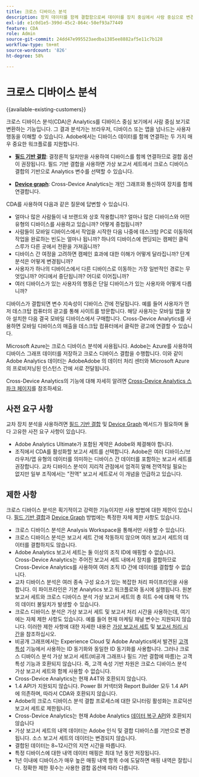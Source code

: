 ```yaml
---
title: 크로스 디바이스 분석
description: 장치 데이터를 함께 결합함으로써 데이터를 장치 중심에서 사람 중심으로 변경하는 방법에 대해 알아봅니다.
exl-id: e1c0d1e5-399d-45c2-864c-50ef93a77449
feature: CDA
role: Admin
source-git-commit: 24dd47e995523aedba1385ee8882af5e11c7b128
workflow-type: tm+mt
source-wordcount: '826'
ht-degree: 58%

---
```


# 크로스 디바이스 분석

{{available-existing-customers}}

크로스 디바이스 분석(CDA)은 Analytics를 디바이스 중심 보기에서 사람 중심 보기로 변환하는 기능입니다. 그 결과 분석가는 브라우저, 디바이스 또는 앱을 넘나드는 사용자 행동을 이해할 수 있습니다. Adobe에서는 디바이스 데이터를 함께 연결하는 두 가지 매우 중요한 워크플로를 지원합니다.

* [**필드 기반 결합**](field-based-stitching.md): 결정론적 일치만을 사용하여 디바이스를 함께 연결하므로 결합 옵션이 권장됩니다.
필드 기반 결합을 사용하면 가상 보고서 세트에서 크로스 디바이스 결합의 기반으로 Analytics 변수를 선택할 수 있습니다.

* [**Device graph**](device-graph.md): Cross-Device Analytics는 개인 그래프와 통신하여 장치를 함께 연결합니다.

CDA를 사용하여 다음과 같은 질문에 답변할 수 있습니다.

* 얼마나 많은 사람들이 내 브랜드와 상호 작용합니까? 얼마나 많은 디바이스와 어떤 유형의 디바이스를 사용하고 있습니까? 어떻게 중첩됩니까?
* 사람들이 모바일 디바이스에서 작업을 시작한 다음 나중에 데스크탑 PC로 이동하여 작업을 완료하는 빈도는 얼마나 됩니까? 하나의 디바이스에 랜딩되는 캠페인 클릭스루가 다른 곳에서 전환을 가져옵니까?
* 디바이스 간 여정을 고려하면 캠페인 효과에 대한 이해가 어떻게 달라집니까? 단계 분석은 어떻게 변경됩니까?
* 사용자가 하나의 디바이스에서 다른 디바이스로 이동하는 가장 일반적인 경로는 무엇입니까? 어디에서 중단됩니까? 어디로 이어집니까?
* 여러 디바이스가 있는 사용자의 행동은 단일 디바이스가 있는 사용자와 어떻게 다릅니까?

디바이스가 결합되면 변수 지속성이 디바이스 간에 전달됩니다. 예를 들어 사용자가 먼저 데스크탑 컴퓨터의 광고를 통해 사이트를 방문합니다. 해당 사용자는 모바일 앱을 찾아 설치한 다음 결국 모바일 디바이스에서 구매합니다. Cross-Device Analytics를 사용하면 모바일 디바이스의 매출을 데스크탑 컴퓨터에서 클릭한 광고에 연결할 수 있습니다.

Microsoft Azure는 크로스 디바이스 분석에 사용됩니다. Adobe는 Azure를 사용하여 디바이스 그래프 데이터를 저장하고 크로스 디바이스 결합을 수행합니다. 이와 같이 Adobe Analytics 데이터는 AdobeAdobe 의 데이터 처리 센터와 Microsoft Azure의 프로비저닝된 인스턴스 간에 서로 전달됩니다.

Cross-Device Analytics의 기능에 대해 자세히 알려면 [Cross-Device Analytics 스파크 페이지](https://express.adobe.com/page/8ZpjsX6Lp5XTM/)를 참조하세요.

## 사전 요구 사항

교차 장치 분석을 사용하려면 [필드 기반 결합](field-based-stitching.md) 및 [Device Graph](device-graph.md) 메서드가 필요하며 둘 다 고유한 사전 요구 사항이 있습니다.

* Adobe Analytics Ultimate가 포함된 계약은 Adobe와 체결해야 합니다.
* 조직에서 CDA를 활성화할 보고서 세트를 선택합니다. Adobe은 여러 디바이스/브라우저/앱 유형의 데이터를 의미하는 디바이스 간 데이터를 포함하는 보고서 세트를 권장합니다. 교차 디바이스 분석이 지리적 관점에서 엄격히 말해 전역적일 필요는 없지만 일부 조직에서는 &quot;전역&quot; 보고서 세트로서 이 개념을 언급하고 있습니다.

## 제한 사항

크로스 디바이스 분석은 획기적이고 강력한 기능이지만 사용 방법에 대한 제한이 있습니다. [필드 기반 결합](field-based-stitching.md)과 [Device Graph](device-graph.md) 방법에는 특정한 자체 제한 사항도 있습니다.

* 크로스 디바이스 분석은 Analysis Workspace을 통해서만 사용할 수 있습니다.
* 크로스 디바이스 분석은 보고서 세트 간에 작동하지 않으며 여러 보고서 세트의 데이터를 결합하지도 않습니다.
* Adobe Analytics 보고서 세트는 둘 이상의 조직 ID에 매핑할 수 없습니다. Cross-Device Analytics는 주어진 보고서 세트 내에서 장치를 결합하므로 Cross-Device Analytics를 사용하여 여러 조직 ID 간에 데이터를 결합할 수 없습니다.
* 교차 디바이스 분석은 여러 종속 구성 요소가 있는 복잡한 처리 파이프라인을 사용합니다. 이 파이프라인은 기본 Analytics 보고 워크플로와 동시에 실행됩니다. 원본 보고서 세트와 크로스 디바이스 분석 가상 보고서 세트의 총 히트 수에 대해 약 1%의 데이터 불일치가 발생할 수 있습니다.
* 크로스 디바이스 분석은 가상 보고서 세트 및 보고서 처리 시간을 사용하는데, 여기에는 자체 제한 사항도 있습니다. 예를 들어 현재 마케팅 채널 변수는 지원되지 않습니다. 이러한 제한 사항에 대한 자세한 내용은 [가상 보고서 세트](https://experienceleague.adobe.com/en/docs/analytics/components/virtual-report-suites/vrs-about) 및 [보고서 처리 시간](https://experienceleague.adobe.com/en/docs/analytics/components/virtual-report-suites/vrs-report-time-processing)을 참조하십시오.
* 비공개 그래프에서는 Experience Cloud 및 Adobe Analytics에서 발견된 [고객 특성](https://experienceleague.adobe.com/en/docs/core-services/interface/services/customer-attributes/attributes) 기능에서 사용하는 ID 동기화와 동일한 ID 동기화를 사용합니다. 그러나 크로스 디바이스 분석 가상 보고서 세트(비공개 그래프나 필드 기반 결합에 따름)는 고객 특성 기능과 호환되지 않습니다. 즉, 고객 속성 기반 차원은 크로스 디바이스 분석 가상 보고서 세트와 함께 사용할 수 없습니다.
* Cross-Device Analytics는 현재 A4T와 호환되지 않습니다.
* 1.4 API가 지원되지 않습니다. Power BI 커넥터와 Report Builder 모두 1.4 API에 의존하며, 따라서 CDA와 호환되지 않습니다.
* Adobe의 크로스 디바이스 분석 결합 프로세스에 대한 모니터링 활성화는 프로덕션 보고서 세트로 제한됩니다.
* Cross-Device Analytics는 현재 Adobe Analytics [데이터 복구 API](https://developer.adobe.com/analytics-apis/docs/2.0/)와 호환되지 않습니다
* 가상 보고서 세트의 내역 데이터는 Adobe 인식 및 결합 디바이스를 기반으로 변경됩니다. 소스 보고서 세트의 데이터는 변경되지 않습니다.
* 결합된 데이터는 8~12시간의 지연 시간을 따릅니다.
* 특정 디바이스에 대한 내역 데이터 매핑은 최대 1년 동안 저장됩니다.
* 1년 이내에 디바이스가 매우 높은 매핑 내역 항목 수에 도달하면 매핑 내역은 잘립니다. 정확한 제한 횟수는 사용한 결합 옵션에 따라 다릅니다.
